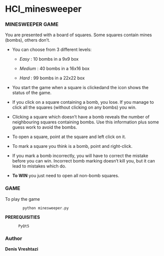# HCI_minesweeper
### MINESWEEPER GAME

You are presented with a board of squares. Some squares contain mines (bombs), others don’t.

* You can choose from 3 different levels:
    
    * *Easy* : 10 bombs in a 9x9 box
    
    * *Medium* : 40 bombs in a 16x16 box 
    
    * *Hard* : 99 bombs in a 22x22 box
    
* You start the game when a square is clickedand the icon shows the status of the game.

* If you click on a square containing a bomb, you lose. If you manage to click all the squares
(without clicking on any bombs) you win.

* Clicking a square which doesn’t have a bomb reveals the number of neighbouring squares
containing bombs. Use this information plus some guess work to avoid the bombs.

* To open a square, point at the square and left click on it.

* To mark a square you think is a bomb, point and right-click.

* If you mark a bomb incorrectly, you will have to correct the mistake before you can win. Incorrect
bomb marking doesn’t kill you, but it can lead to mistakes which do.

* **To WIN** you just need to open all non-bomb squares.


### GAME
To play the game 
        
            python minesweeper.py
            
**PREREQUISITIES**
    
          PyQt5

### Author
**Denis Vreshtazi**
